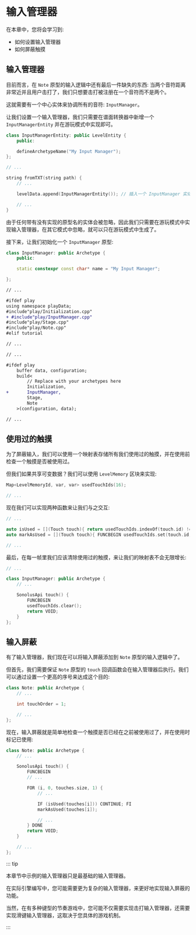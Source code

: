 # 输入管理器

在本章中，您将会学习到:

- 如何设置输入管理器
- 如何屏蔽触摸

## 输入管理器

目前而言，在 `Note` 原型的输入逻辑中还有最后一件缺失的东西: 当两个音符距离非常近并且用户击打了，我们只想要击打被注册在一个音符而不是两个。

这就需要有一个中心实体来协调所有的音符: `InputManager`。

让我们设置一个输入管理器，我们只需要在谱面转换器中新增一个 `InputManagerEntity` 并在游玩模式中实现即可。

```cpp title='/convert.h'
class InputManagerEntity: public LevelEntity {
	public:

	defineArchetypeName("My Input Manager");
};

// ...

string fromTXT(string path) {
    // ...

    levelData.append(InputManagerEntity()); // 插入一个 InputManager 实体

    // ...
}
```

由于任何带有没有实现的原型名的实体会被忽略，因此我们只需要在游玩模式中实现输入管理器，在其它模式中忽略，就可以只在游玩模式中生成了。

接下来，让我们初始化一个 `InputManager` 原型:

```cpp title="/engine/play/InputManager.cpp" 
class InputManager: public Archetype {
    public:

    static constexpr const char* name = "My Input Manager";

};
```

```diff title="/engine/engine.cpp"
// ...

#ifdef play
using namespace playData;
#include"play/Initialization.cpp"
+ #include"play/InputManager.cpp"
#include"play/Stage.cpp"
#include"play/Note.cpp"
#elif tutorial

// ...
```

```diff title="/main.cpp"
// ...

#ifdef play
    buffer data, configuration;
    build<
        // Replace with your archetypes here
        Initialization,
+       InputManager,
        Stage,
        Note
    >(configuration, data);

// ...
```

## 使用过的触摸

为了屏蔽输入，我们可以使用一个映射表存储所有我们使用过的触摸，并在使用前检查一个触摸是否被使用过。

但我们如果共享可变数据？我们可以使用 `LevelMemory` 区块来实现:

```cpp title='/engine/play/InputManager.cpp'
Map<LevelMemoryId, var, var> usedTouchIds(16);

// ...
```

现在我们可以实现两种函数来让我们与之交互:

```cpp title='/engine/play/InputManager.cpp'
// ...

auto isUsed = [](Touch touch){ return usedTouchIds.indexOf(touch.id) != -1; };
auto markAsUsed = [](Touch touch){ FUNCBEGIN usedTouchIds.set(touch.id, 1); return VOID; };

// ...
```

最后，在每一帧里我们应该清除使用过的触摸，来让我们的映射表不会无限增长:

```cpp title='/engine/play/InputManager.cpp'
// ...

class InputManager: public Archetype {
    // ...

    SonolusApi touch() {
        FUNCBEGIN
        usedTouchIds.clear();
        return VOID;
    }
};
```

## 输入屏蔽

有了输入管理器，我们现在可以将输入屏蔽添加到 `Note` 原型的输入逻辑中了。

但首先，我们需要保证 `Note` 原型的 `touch` 回调函数会在输入管理器后执行。我们可以通过设置一个更高的序号来达成这个目的:

```cpp title='/engine/play/Note.cpp'
class Note: public Archetype {
    // ...

    int touchOrder = 1;

    // ...
};
```

现在，输入屏蔽就是简单地检查一个触摸是否已经在之前被使用过了，并在使用时标记已使用:

```cpp title='/engine/play/Note.cpp'
class Note: public Archetype {
    // ...

    SonolusApi touch() {
        FUNCBEGIN
        // ...

        FOR (i, 0, touches.size, 1) {
            // ...

            IF (isUsed(touches[i])) CONTINUE; FI
            markAsUsed(touches[i]);

            // ...
        } DONE
        return VOID;
    }

    // ...
};
```

::: tip

本章节中示例的输入管理器只是最基础的输入管理器。

在实际引擎编写中，您可能需要更为复杂的输入管理器，来更好地实现输入屏蔽的功能。

当然，在有多种键型的节奏游戏中，您可能不仅需要实现击打输入管理器，还需要实现滑键输入管理器，这取决于您具体的游戏机制。

:::